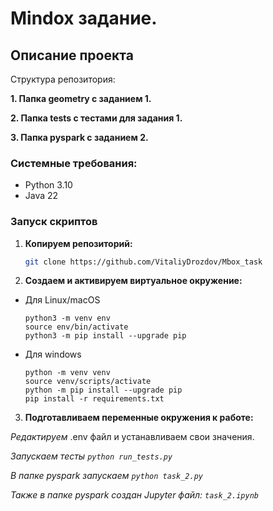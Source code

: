 #  Mindox задание.

## Описание проекта<a name="description"></a>
Структура репозитория:

**1. Папка geometry с заданием 1.**

**2. Папка tests c тестами для задания 1.**

**3. Папка pyspark с заданием 2.**


### Системные требования:<a name="stack"></a>

- Python 3.10
- Java 22

### Запуск скриптов <a name="local-install"></a>

1. **Копируем репозиторий:**

   ```bash
   git clone https://github.com/VitaliyDrozdov/Mbox_task

2. **Создаем и активируем виртуальное окружение:**

* Для Linux/macOS

    ```
    python3 -m venv env
    source env/bin/activate
    python3 -m pip install --upgrade pip
    ```

* Для windows

    ```
    python -m venv venv
    source venv/scripts/activate
    python -m pip install --upgrade pip
    pip install -r requirements.txt
    ```


3. **Подготавливаем переменные окружения к работе:**

*Редактируем*  .env файл и устанавливаем свои значения.

*Запускаем тесты ```python run_tests.py```*

*В папке pyspark запускаем ```python task_2.py```*

*Также в папке pyspark создан Jupyter файл: ```task_2.ipynb```*